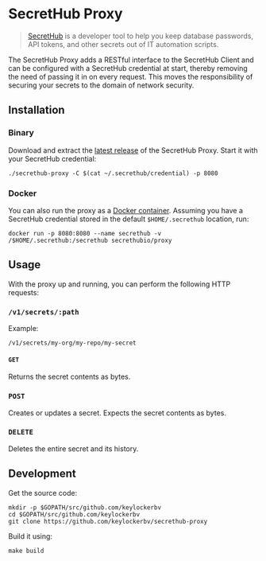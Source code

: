 # SecretHub Proxy

> [SecretHub](https://secrethub.io) is a developer tool to help you keep database passwords, API tokens, and other secrets out of IT automation scripts.

The SecretHub Proxy adds a RESTful interface to the SecretHub Client and can be configured with a SecretHub credential at start, thereby removing the need of passing it in on every request. 
This moves the responsibility of securing your secrets to the domain of network security.

## Installation

### Binary

Download and extract the [latest release](https://github.com/keylockerbv/secrethub-proxy/releases/latest) of the SecretHub Proxy. Start it with your SecretHub credential:

```
./secrethub-proxy -C $(cat ~/.secrethub/credential) -p 8080
```

### Docker

You can also run the proxy as a [Docker container](). Assuming you have a SecretHub credential stored in the default `$HOME/.secrethub` location, run:

```
docker run -p 8080:8080 --name secrethub -v /$HOME/.secrethub:/secrethub secrethubio/proxy
```

## Usage

With the proxy up and running, you can perform the following HTTP requests:

### `/v1/secrets/:path`

Example:

```
/v1/secrets/my-org/my-repo/my-secret
```

#### `GET`

Returns the secret contents as bytes.

### `POST`

Creates or updates a secret. Expects the secret contents as bytes.

### `DELETE`

Deletes the entire secret and its history.

## Development

Get the source code:

```
mkdir -p $GOPATH/src/github.com/keylockerbv
cd $GOPATH/src/github.com/keylockerbv
git clone https://github.com/keylockerbv/secrethub-proxy
```

Build it using:

```
make build
```
